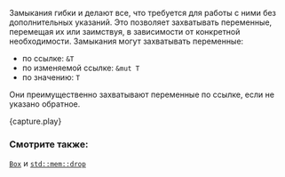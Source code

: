 Замыкания гибки и делают все, что требуется для работы с ними без дополнительных
указаний. Это позволяет захватывать переменные, перемещая их или заимствуя, в
зависимости от конкретной необходимости.
Замыкания могут захватывать переменные:

* по ссылке: `&T`
* по изменяемой ссылке: `&mut T`
* по значению: `T`

Они преимущественно захватывают переменные по ссылке, если не указано обратное.

{capture.play}

### Смотрите также:

[`Box`][box] и [`std::mem::drop`][drop]

[box]: ../../std/box.html
[drop]: http://doc.rust-lang.org/std/mem/fn.drop.html
